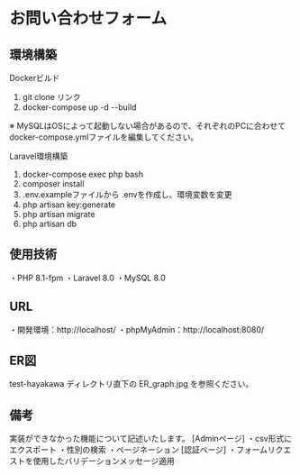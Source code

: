 # お問い合わせフォーム
## 環境構築
Dockerビルド

 1. git clone リンク
 2. docker-compose up -d --build

※ MySQLはOSによって起動しない場合があるので、それぞれのPCに合わせてdocker-compose.ymlファイルを編集してください。

Laravel環境構築

 1. docker-compose exec php bash
 2. composer install
 3. .env.exampleファイルから .envを作成し、環境変数を変更
 4. php artisan key:generate
 5. php artisan migrate
 6. php artisan db

## 使用技術
・PHP 8.1-fpm
・Laravel 8.0
・MySQL 8.0

## URL
・開発環境：http://localhost/
・phpMyAdmin：http://localhost:8080/

## ER図
test-hayakawa ディレクトリ直下の
ER_graph.jpg を参照ください。

## 備考
実装ができなかった機能について記述いたします。
[Adminページ]
・csv形式にエクスポート
・性別の検索
・ページネーション
[認証ページ]
・フォームリクエストを使用したバリデーションメッセージ適用